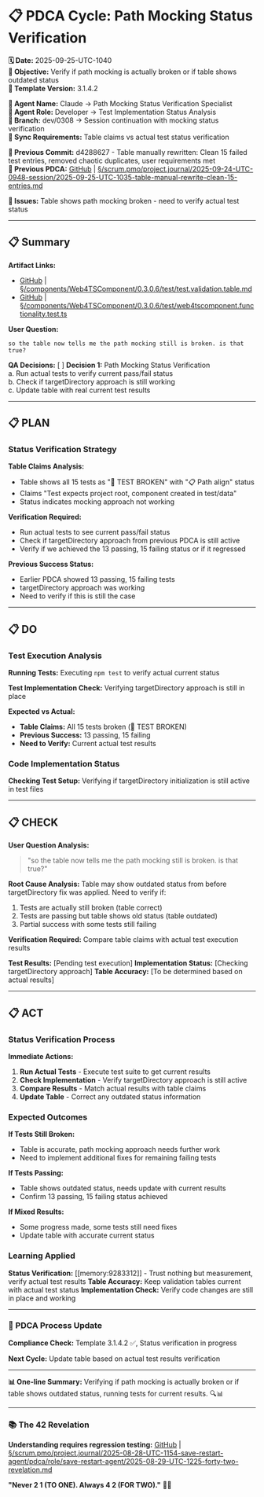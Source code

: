 # 📋 **PDCA Cycle: Path Mocking Status Verification**

**🗓️ Date:** 2025-09-25-UTC-1040  
**🎯 Objective:** Verify if path mocking is actually broken or if table shows outdated status  
**🎯 Template Version:** 3.1.4.2  

**👤 Agent Name:** Claude → Path Mocking Status Verification Specialist  
**👤 Agent Role:** Developer → Test Implementation Status Analysis  
**👤 Branch:** dev/0308 → Session continuation with mocking status verification  
**🔄 Sync Requirements:** Table claims vs actual test status verification  

**📎 Previous Commit:** d4288627 - Table manually rewritten: Clean 15 failed test entries, removed chaotic duplicates, user requirements met  
**🔗 Previous PDCA:** [GitHub](https://github.com/Cerulean-Circle-GmbH/Web4Articles/blob/dev/0308/scrum.pmo/project.journal/2025-09-24-UTC-0948-session/2025-09-25-UTC-1035-table-manual-rewrite-clean-15-entries.md) | [§/scrum.pmo/project.journal/2025-09-24-UTC-0948-session/2025-09-25-UTC-1035-table-manual-rewrite-clean-15-entries.md](2025-09-25-UTC-1035-table-manual-rewrite-clean-15-entries.md)

**🚨 Issues:** Table shows path mocking broken - need to verify actual test status

---

## **📋 Summary**

**Artifact Links:**
- [GitHub](https://github.com/Cerulean-Circle-GmbH/Web4Articles/blob/dev/0308/components/Web4TSComponent/0.3.0.6/test/test.validation.table.md) | [§/components/Web4TSComponent/0.3.0.6/test/test.validation.table.md](../../../components/Web4TSComponent/0.3.0.6/test/test.validation.table.md)
- [GitHub](https://github.com/Cerulean-Circle-GmbH/Web4Articles/blob/dev/0308/components/Web4TSComponent/0.3.0.6/test/web4tscomponent.functionality.test.ts) | [§/components/Web4TSComponent/0.3.0.6/test/web4tscomponent.functionality.test.ts](../../../components/Web4TSComponent/0.3.0.6/test/web4tscomponent.functionality.test.ts)

**User Question:**
```
so the table now tells me the path mocking still is broken. is that true?
```

**QA Decisions:**
[ ] **Decision 1:** Path Mocking Status Verification  
a. Run actual tests to verify current pass/fail status  
b. Check if targetDirectory approach is still working  
c. Update table with real current test results  

---

## **📋 PLAN**

### **Status Verification Strategy**

**Table Claims Analysis:**
- Table shows all 15 tests as "🚫 TEST BROKEN" with "📋 Path align" status
- Claims "Test expects project root, component created in test/data"
- Status indicates mocking approach not working

**Verification Required:**
- Run actual tests to see current pass/fail status
- Check if targetDirectory approach from previous PDCA is still active
- Verify if we achieved the 13 passing, 15 failing status or if it regressed

**Previous Success Status:**
- Earlier PDCA showed 13 passing, 15 failing tests
- targetDirectory approach was working
- Need to verify if this is still the case

---

## **📋 DO**

### **Test Execution Analysis**

**Running Tests:** Executing `npm test` to verify actual current status

**Test Implementation Check:** Verifying targetDirectory approach is still in place

**Expected vs Actual:**
- **Table Claims:** All 15 tests broken (🚫 TEST BROKEN)
- **Previous Success:** 13 passing, 15 failing
- **Need to Verify:** Current actual test results

### **Code Implementation Status**

**Checking Test Setup:** Verifying if targetDirectory initialization is still active in test files

---

## **📋 CHECK**

**User Question Analysis:**

> "so the table now tells me the path mocking still is broken. is that true?"

**Root Cause Analysis:** Table may show outdated status from before targetDirectory fix was applied. Need to verify if:
1. Tests are actually still broken (table correct)
2. Tests are passing but table shows old status (table outdated)
3. Partial success with some tests still failing

**Verification Required:** Compare table claims with actual test execution results

**Test Results:** [Pending test execution]
**Implementation Status:** [Checking targetDirectory approach]
**Table Accuracy:** [To be determined based on actual results]

---

## **📋 ACT**

### **Status Verification Process**

**Immediate Actions:**
1. **Run Actual Tests** - Execute test suite to get current results
2. **Check Implementation** - Verify targetDirectory approach is still active
3. **Compare Results** - Match actual results with table claims
4. **Update Table** - Correct any outdated status information

### **Expected Outcomes**

**If Tests Still Broken:**
- Table is accurate, path mocking approach needs further work
- Need to implement additional fixes for remaining failing tests

**If Tests Passing:**
- Table shows outdated status, needs update with current results
- Confirm 13 passing, 15 failing status achieved

**If Mixed Results:**
- Some progress made, some tests still need fixes
- Update table with accurate current status

### **Learning Applied**

**Status Verification:** [[memory:9283312]] - Trust nothing but measurement, verify actual test results
**Table Accuracy:** Keep validation tables current with actual test status
**Implementation Check:** Verify code changes are still in place and working

---

### **🔄 PDCA Process Update**

**Compliance Check:** Template 3.1.4.2 ✅, Status verification in progress

**Next Cycle:** Update table based on actual test results verification

---

**📊 One-line Summary:** Verifying if path mocking is actually broken or if table shows outdated status, running tests for current results. 🔍📊

---

### **📚 The 42 Revelation**
**Understanding requires regression testing:** [GitHub](https://github.com/Cerulean-Circle-GmbH/Web4Articles/blob/save/start.v1/scrum.pmo/project.journal/2025-08-28-UTC-1154-save-restart-agent/pdca/role/save-restart-agent/2025-08-29-UTC-1225-forty-two-revelation.md) | [§/scrum.pmo/project.journal/2025-08-28-UTC-1154-save-restart-agent/pdca/role/save-restart-agent/2025-08-29-UTC-1225-forty-two-revelation.md](../../../project.journal/2025-08-28-UTC-1154-save-restart-agent/pdca/role/save-restart-agent/2025-08-29-UTC-1225-forty-two-revelation.md)

**"Never 2 1 (TO ONE). Always 4 2 (FOR TWO)."** 🤝✨
